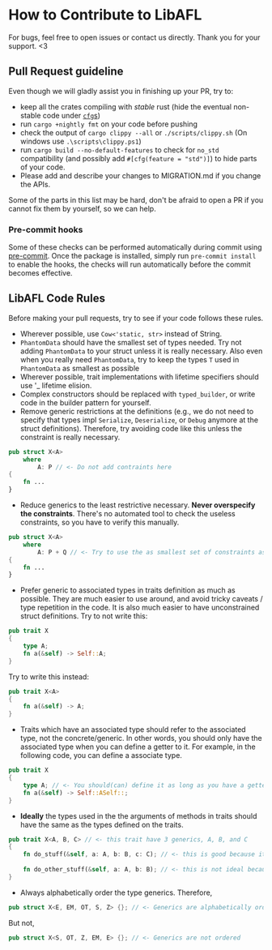 # How to Contribute to LibAFL

For bugs, feel free to open issues or contact us directly. Thank you for your support. <3

## Pull Request guideline

Even though we will gladly assist you in finishing up your PR, try to:

- keep all the crates compiling with *stable* rust (hide the eventual non-stable code under [`cfg`s](https://github.com/AFLplusplus/LibAFL/blob/main/libafl/build.rs#L26))
- run `cargo +nightly fmt` on your code before pushing
- check the output of `cargo clippy --all` or `./scripts/clippy.sh` (On windows use `.\scripts\clippy.ps1`)
- run `cargo build --no-default-features` to check for `no_std` compatibility (and possibly add `#[cfg(feature = "std")]`) to hide parts of your code.
- Please add and describe your changes to MIGRATION.md if you change the APIs.

Some of the parts in this list may be hard, don't be afraid to open a PR if you cannot fix them by yourself, so we can help.

### Pre-commit hooks

Some of these checks can be performed automatically during commit using [pre-commit](https://pre-commit.com/).
Once the package is installed, simply run `pre-commit install` to enable the hooks, the checks will run automatically before the commit becomes effective.

## LibAFL Code Rules

Before making your pull requests, try to see if your code follows these rules.

- Wherever possible, use `Cow<'static, str>` instead of String.
- `PhantomData` should have the smallest set of types needed. Try not adding `PhantomData` to your struct unless it is really necessary. Also even when you really need `PhantomData`, try to keep the types `T` used in `PhantomData` as smallest as possible 
- Wherever possible, trait implementations with lifetime specifiers should use '_ lifetime elision.
- Complex constructors should be replaced with `typed_builder`, or write code in the builder pattern for yourself.
- Remove generic restrictions at the definitions (e.g., we do not need to specify that types impl `Serialize`, `Deserialize`, or `Debug` anymore at the struct definitions). Therefore, try avoiding code like this unless the constraint is really necessary.
```rust
pub struct X<A> 
    where
        A: P // <- Do not add contraints here
{
    fn ...
}
```
- Reduce generics to the least restrictive necessary. __Never overspecify the constraints__. There's no automated tool to check the useless constraints, so you have to verify this manually.
```rust
pub struct X<A> 
    where
        A: P + Q // <- Try to use the as smallest set of constraints as possible. If the code still compiles after deleting Q, then remove it. 
{
    fn ...
}
```

- Prefer generic to associated types in traits definition as much as possible. They are much easier to use around, and avoid tricky caveats / type repetition in the code. It is also much easier to have unconstrained struct definitions.
Try to not write this:
```rust
pub trait X
{
    type A;
    fn a(&self) -> Self::A;
}
```
Try to write this instead:
```rust
pub trait X<A>
{
    fn a(&self) -> A;
}
```

- Traits which have an associated type should refer to the associated type, not the concrete/generic. In other words, you should only have the associated type when you can define a getter to it. For example, in the following code, you can define a associate type.
```rust
pub trait X 
{
    type A; // <- You should(can) define it as long as you have a getter to it.
    fn a(&self) -> Self::ASelf::;
}
```

- __Ideally__ the types used in the the arguments of methods in traits should have the same as the types defined on the traits.
```rust
pub trait X<A, B, C> // <- this trait have 3 generics, A, B, and C
{
    fn do_stuff(&self, a: A, b: B, c: C); // <- this is good because it uses all A, B, and C.
    
    fn do_other_stuff(&self, a: A, b: B); // <- this is not ideal because it does not have C.
}
```
- Always alphabetically order the type generics. Therefore,
```rust
pub struct X<E, EM, OT, S, Z> {}; // <- Generics are alphabetically ordered
```
But not,
```rust
pub struct X<S, OT, Z, EM, E> {}; // <- Generics are not ordered
```